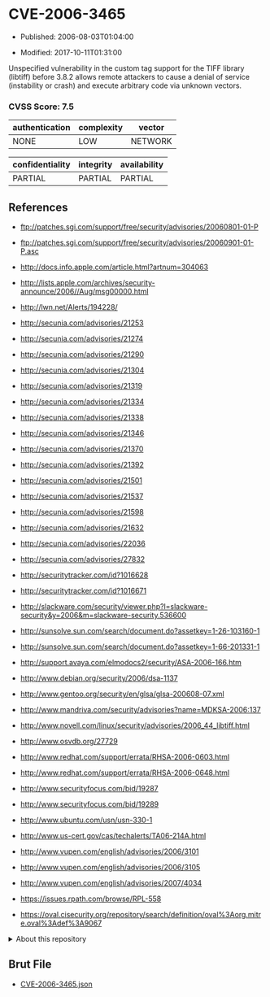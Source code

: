# CVE-2006-3465

- Published: 2006-08-03T01:04:00

- Modified: 2017-10-11T01:31:00

Unspecified vulnerability in the custom tag support for the TIFF library (libtiff) before 3.8.2 allows remote attackers to cause a denial of service (instability or crash) and execute arbitrary code via unknown vectors.

### CVSS Score: **7.5**

| authentication | complexity | vector |
| --- | --- | --- |
| NONE | LOW | NETWORK |

| confidentiality | integrity | availability |
| --- | --- | --- |
| PARTIAL | PARTIAL | PARTIAL |

## References

* ftp://patches.sgi.com/support/free/security/advisories/20060801-01-P

* ftp://patches.sgi.com/support/free/security/advisories/20060901-01-P.asc

* http://docs.info.apple.com/article.html?artnum=304063

* http://lists.apple.com/archives/security-announce/2006//Aug/msg00000.html

* http://lwn.net/Alerts/194228/

* http://secunia.com/advisories/21253

* http://secunia.com/advisories/21274

* http://secunia.com/advisories/21290

* http://secunia.com/advisories/21304

* http://secunia.com/advisories/21319

* http://secunia.com/advisories/21334

* http://secunia.com/advisories/21338

* http://secunia.com/advisories/21346

* http://secunia.com/advisories/21370

* http://secunia.com/advisories/21392

* http://secunia.com/advisories/21501

* http://secunia.com/advisories/21537

* http://secunia.com/advisories/21598

* http://secunia.com/advisories/21632

* http://secunia.com/advisories/22036

* http://secunia.com/advisories/27832

* http://securitytracker.com/id?1016628

* http://securitytracker.com/id?1016671

* http://slackware.com/security/viewer.php?l=slackware-security&y=2006&m=slackware-security.536600

* http://sunsolve.sun.com/search/document.do?assetkey=1-26-103160-1

* http://sunsolve.sun.com/search/document.do?assetkey=1-66-201331-1

* http://support.avaya.com/elmodocs2/security/ASA-2006-166.htm

* http://www.debian.org/security/2006/dsa-1137

* http://www.gentoo.org/security/en/glsa/glsa-200608-07.xml

* http://www.mandriva.com/security/advisories?name=MDKSA-2006:137

* http://www.novell.com/linux/security/advisories/2006_44_libtiff.html

* http://www.osvdb.org/27729

* http://www.redhat.com/support/errata/RHSA-2006-0603.html

* http://www.redhat.com/support/errata/RHSA-2006-0648.html

* http://www.securityfocus.com/bid/19287

* http://www.securityfocus.com/bid/19289

* http://www.ubuntu.com/usn/usn-330-1

* http://www.us-cert.gov/cas/techalerts/TA06-214A.html

* http://www.vupen.com/english/advisories/2006/3101

* http://www.vupen.com/english/advisories/2006/3105

* http://www.vupen.com/english/advisories/2007/4034

* https://issues.rpath.com/browse/RPL-558

* https://oval.cisecurity.org/repository/search/definition/oval%3Aorg.mitre.oval%3Adef%3A9067

<details>
<summary>About this repository</summary> 

  This repository is part of the project [Live Hack CVE](https://github.com/Live-Hack-CVE). Main website can be found [www.live-hack.org](https://www.live-hack.org) 
  
  Made by [Sn0wAlice](https://github.com/Sn0wAlice) for the people that care about security and need to have a feed of the latest CVEs. Hope you enjoy it, don't forget to star the repo and follow me on [Twitter](https://twitter.com/Sn0wAlice) and [Github](https://github.com/Sn0wAlice). And that is my [personnal website](https://www.alice-snow.me/)

  - [Home Page](https://github.com/Live-Hack-CVE)
  - [Framework](https://github.com/Live-Hack-CVE/cve-framework)
  - [CVE database](https://github.com/Live-Hack-CVE/full_database)
  - [Changelog](https://github.com/Live-Hack-CVE/Changelog)
</details>

## Brut File

* [CVE-2006-3465.json](https://raw.githubusercontent.com/Live-Hack-CVE/full_database/main/cves/2006/CVE-2006-3465.json)

